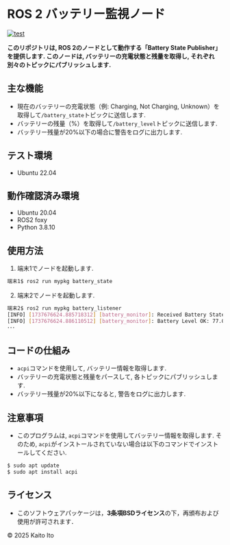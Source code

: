 # ROS 2 バッテリー監視ノード

[![test](https://github.com/Itotako/mypkg/actions/workflows/test.yml/badge.svg)](https://github.com/Itotako/mypkg/actions/workflows/test.yml)

**このリポジトリは, ROS 2のノードとして動作する「Battery State Publisher」を提供します. このノードは, バッテリーの充電状態と残量を取得し, それぞれ別々のトピックにパブリッシュします.**


## 主な機能
- 現在のバッテリーの充電状態（例: Charging, Not Charging, Unknown）を取得して`/battery_state`トピックに送信します.
- バッテリーの残量（%）を取得して`/battery_level`トピックに送信します.
- バッテリー残量が20%以下の場合に警告をログに出力します.

  
## テスト環境
- Ubuntu 22.04

## 動作確認済み環境
- Ubuntu 20.04
- ROS2 foxy
- Python 3.8.10

## 使用方法
1. 端末1でノードを起動します.
```bash
端末1$ ros2 run mypkg battery_state
```
2. 端末2でノードを起動します.
```bash
端末2$ ros2 run mypkg battery_listener
[INFO] [1737676624.885718312] [battery_monitor]: Received Battery State: Not Charging   # 実行例
[INFO] [1737676624.886110512] [battery_monitor]: Battery Level OK: 77.0%   # 実行例
･･･
```
 
## コードの仕組み
- `acpi`コマンドを使用して, バッテリー情報を取得します.
- バッテリーの充電状態と残量をパースして, 各トピックにパブリッシュします.
- バッテリー残量が20%以下になると, 警告をログに出力します.


## 注意事項
- このプログラムは, `acpi`コマンドを使用してバッテリー情報を取得します. そのため, `acpi`がインストールされていない場合は以下のコマンドでインストールしてください.
```bash
$ sudo apt update
$ sudo apt install acpi
```


## ライセンス
- このソフトウェアパッケージは，**3条項BSDライセンス**の下，再頒布および使用が許可されます．

© 2025 Kaito Ito
